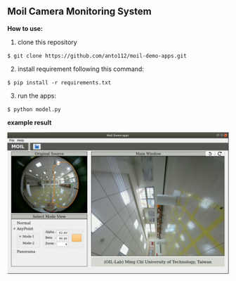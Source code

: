 ## Moil Camera Monitoring System

**How to use:**

1. clone this repository

```
$ git clone https://github.com/anto112/moil-demo-apps.git
```

2. install requirement following this command:

```
$ pip install -r requirements.txt
```

3. run the apps:

```
$ python model.py
```

**example result**

![](./assets/Readme/1.png)

